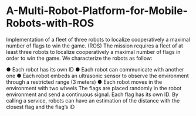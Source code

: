 # A-Multi-Robot-Platform-for-Mobile-Robots-with-ROS
 Implementation of a fleet of three robots to localize cooperatively a maximal number of flags to win the game. (ROS) 
The mission requires a fleet of at least three robots to localize cooperatively a maximal number of flags in order to win the game. We characterize the robots as follow:

● Each robot has its own ID
● Each robot can communicate with another one
● Each robot embeds an ultrasonic sensor to observe the environment through a restricted range (3 meters)
● Each robot moves in the environment with two wheels
The flags are placed randomly in the robot environment and send a continuous signal. Each flag has its own ID. By calling a service, robots can have an estimation of the distance with the closest flag and the flag’s ID
